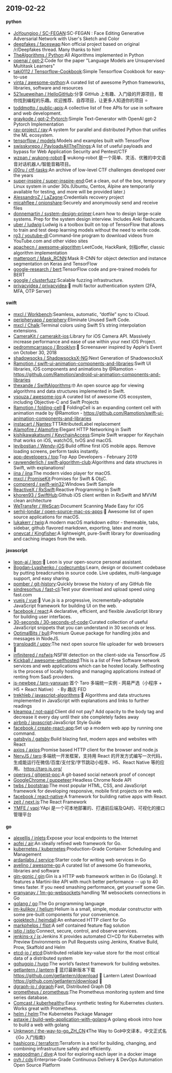 ## 2019-02-22

#### python
* [JoYoungjoo / SC-FEGAN](https://github.com/JoYoungjoo/SC-FEGAN):SC-FEGAN : Face Editing Generative Adversarial Network with User's Sketch and Color
* [deepfakes / faceswap](https://github.com/deepfakes/faceswap):Non official project based on original /r/Deepfakes thread. Many thanks to him!
* [TheAlgorithms / Python](https://github.com/TheAlgorithms/Python):All Algorithms implemented in Python
* [openai / gpt-2](https://github.com/openai/gpt-2):Code for the paper "Language Models are Unsupervised Multitask Learners"
* [taki0112 / Tensorflow-Cookbook](https://github.com/taki0112/Tensorflow-Cookbook):Simple Tensorflow Cookbook for easy-to-use
* [vinta / awesome-python](https://github.com/vinta/awesome-python):A curated list of awesome Python frameworks, libraries, software and resources
* [521xueweihan / HelloGitHub](https://github.com/521xueweihan/HelloGitHub):分享 GitHub 上有趣、入门级的开源项目，帮你找到编程的乐趣。欢迎推荐、自荐项目，让更多人知道你的项目
⭐️
* [toddmotto / public-apis](https://github.com/toddmotto/public-apis):A collective list of free APIs for use in software and web development.
* [graykode / gpt-2-Pytorch](https://github.com/graykode/gpt-2-Pytorch):Simple Text-Generator with OpenAI gpt-2 Pytorch Implementation
* [ray-project / ray](https://github.com/ray-project/ray):A system for parallel and distributed Python that unifies the ML ecosystem.
* [tensorflow / models](https://github.com/tensorflow/models):Models and examples built with TensorFlow
* [swisskyrepo / PayloadsAllTheThings](https://github.com/swisskyrepo/PayloadsAllTheThings):A list of useful payloads and bypass for Web Application Security and Pentest/CTF
* [wzpan / wukong-robot](https://github.com/wzpan/wukong-robot):🤖
wukong-robot 是一个简单、灵活、优雅的中文语音对话机器人/智能音箱项目。
* [j00ru / ctf-tasks](https://github.com/j00ru/ctf-tasks):An archive of low-level CTF challenges developed over the years
* [super-inspire / super-inspire-end](https://github.com/super-inspire/super-inspire-end):Get a clean, out of the box, temporary Linux system in under 30s.(Ubuntu, Centos, Alpine are temporarily available for testing, and more will be provided later.)
* [AlessandroZ / LaZagne](https://github.com/AlessandroZ/LaZagne):Credentials recovery project
* [micahflee / onionshare](https://github.com/micahflee/onionshare):Securely and anonymously send and receive files
* [donnemartin / system-design-primer](https://github.com/donnemartin/system-design-primer):Learn how to design large-scale systems. Prep for the system design interview. Includes Anki flashcards.
* [uber / ludwig](https://github.com/uber/ludwig):Ludwig is a toolbox built on top of TensorFlow that allows to train and test deep learning models without the need to write code.
* [rg3 / youtube-dl](https://github.com/rg3/youtube-dl):Command-line program to download videos from YouTube.com and other video sites
* [apachecn / awesome-algorithm](https://github.com/apachecn/awesome-algorithm):LeetCode, HackRank, 剑指offer, classic algorithm implementation
* [matterport / Mask_RCNN](https://github.com/matterport/Mask_RCNN):Mask R-CNN for object detection and instance segmentation on Keras and TensorFlow
* [google-research / bert](https://github.com/google-research/bert):TensorFlow code and pre-trained models for BERT
* [google / clusterfuzz](https://github.com/google/clusterfuzz):Scalable fuzzing infrastructure.
* [privacyidea / privacyidea](https://github.com/privacyidea/privacyidea):🔐
multi factor authentication system (2FA, MFA, OTP Server)

#### swift
* [mxcl / Workbench](https://github.com/mxcl/Workbench):Seamless, automatic, “dotfile” sync to iCloud.
* [peripheryapp / periphery](https://github.com/peripheryapp/periphery):Eliminate Unused Swift Code.
* [mxcl / Chalk](https://github.com/mxcl/Chalk):Terminal colors using Swift 5’s string interpolation extensions.
* [CameraKit / camerakit-ios](https://github.com/CameraKit/camerakit-ios):Library for iOS Camera API. Massively increase performance and ease of use within your next iOS Project.
* [pedrommcarrasco / Brooklyn](https://github.com/pedrommcarrasco/Brooklyn):🍎
Screensaver inspired by Apple's Event on October 30, 2018
* [shadowsocks / ShadowsocksX-NG](https://github.com/shadowsocks/ShadowsocksX-NG):Next Generation of ShadowsocksX
* [Ramotion / swift-ui-animation-components-and-libraries](https://github.com/Ramotion/swift-ui-animation-components-and-libraries):Swift UI libraries, iOS components and animations by @Ramotion - https://github.com/Ramotion/android-ui-animation-components-and-libraries
* [thexande / SwiftAlgorithms](https://github.com/thexande/SwiftAlgorithms):🤓
An open source app for viewing algorithms and data structures implemented in Swift.
* [vsouza / awesome-ios](https://github.com/vsouza/awesome-ios):A curated list of awesome iOS ecosystem, including Objective-C and Swift Projects
* [Ramotion / folding-cell](https://github.com/Ramotion/folding-cell):📃
FoldingCell is an expanding content cell with animation made by @Ramotion - https://github.com/Ramotion/swift-ui-animation-components-and-libraries
* [instacart / Nantes](https://github.com/instacart/Nantes):TTTAttributedLabel replacement
* [Alamofire / Alamofire](https://github.com/Alamofire/Alamofire):Elegant HTTP Networking in Swift
* [kishikawakatsumi / KeychainAccess](https://github.com/kishikawakatsumi/KeychainAccess):Simple Swift wrapper for Keychain that works on iOS, watchOS, tvOS and macOS.
* [levibostian / Wendy-iOS](https://github.com/levibostian/Wendy-iOS):Build offline first iOS mobile apps. Remove loading screens, perform tasks instantly.
* [app-developers / top](https://github.com/app-developers/top):Top App Developers - February 2019
* [raywenderlich / swift-algorithm-club](https://github.com/raywenderlich/swift-algorithm-club):Algorithms and data structures in Swift, with explanations!
* [iina / iina](https://github.com/iina/iina):The modern video player for macOS.
* [mxcl / PromiseKit](https://github.com/mxcl/PromiseKit):Promises for Swift & ObjC.
* [compnerd / swift-win32](https://github.com/compnerd/swift-win32):WIndows Swift Sample
* [ReactiveX / RxSwift](https://github.com/ReactiveX/RxSwift):Reactive Programming in Swift
* [khoren93 / SwiftHub](https://github.com/khoren93/SwiftHub):Github iOS client written in RxSwift and MVVM clean architecture
* [WeTransfer / WeScan](https://github.com/WeTransfer/WeScan):Document Scanning Made Easy for iOS
* [serhii-londar / open-source-mac-os-apps](https://github.com/serhii-londar/open-source-mac-os-apps):🚀
Awesome list of open source applications for macOS.
* [lukakerr / twig](https://github.com/lukakerr/twig):A modern macOS markdown editor - themeable, tabs, sidebar, github flavored markdown, exporting, latex and more
* [onevcat / Kingfisher](https://github.com/onevcat/Kingfisher):A lightweight, pure-Swift library for downloading and caching images from the web.

#### javascript
* [leon-ai / leon](https://github.com/leon-ai/leon):🧠 Leon is your open-source personal assistant.
* [Bogdan-Lyashenko / codecrumbs](https://github.com/Bogdan-Lyashenko/codecrumbs):Learn, design or document codebase by putting breadcrumbs in source code. Live updates, multi-language support, and easy sharing.
* [pomber / git-history](https://github.com/pomber/git-history):Quickly browse the history of any GitHub file
* [sindresorhus / fast-cli](https://github.com/sindresorhus/fast-cli):Test your download and upload speed using fast.com
* [vuejs / vue](https://github.com/vuejs/vue):🖖
Vue.js is a progressive, incrementally-adoptable JavaScript framework for building UI on the web.
* [facebook / react](https://github.com/facebook/react):A declarative, efficient, and flexible JavaScript library for building user interfaces.
* [30-seconds / 30-seconds-of-code](https://github.com/30-seconds/30-seconds-of-code):Curated collection of useful JavaScript snippets that you can understand in 30 seconds or less.
* [OptimalBits / bull](https://github.com/OptimalBits/bull):Premium Queue package for handling jobs and messages in NodeJS.
* [transloadit / uppy](https://github.com/transloadit/uppy):The next open source file uploader for web browsers
🐶
* [infinitered / nsfwjs](https://github.com/infinitered/nsfwjs):NSFW detection on the client-side via Tensorflow JS
* [Kickball / awesome-selfhosted](https://github.com/Kickball/awesome-selfhosted):This is a list of Free Software network services and web applications which can be hosted locally. Selfhosting is the process of locally hosting and managing applications instead of renting from SaaS providers.
* [js-newbee / taro-yanxuan](https://github.com/js-newbee/taro-yanxuan):首个 Taro 多端统一实例 - 网易严选（小程序 + H5 + React Native） - By 趣店 FED
* [trekhleb / javascript-algorithms](https://github.com/trekhleb/javascript-algorithms):📝
Algorithms and data structures implemented in JavaScript with explanations and links to further readings
* [kleampa / not-paid](https://github.com/kleampa/not-paid):Client did not pay? Add opacity to the body tag and decrease it every day until their site completely fades away
* [airbnb / javascript](https://github.com/airbnb/javascript):JavaScript Style Guide
* [facebook / create-react-app](https://github.com/facebook/create-react-app):Set up a modern web app by running one command.
* [gatsbyjs / gatsby](https://github.com/gatsbyjs/gatsby):Build blazing fast, modern apps and websites with React
* [axios / axios](https://github.com/axios/axios):Promise based HTTP client for the browser and node.js
* [NervJS / taro](https://github.com/NervJS/taro):多端统一开发框架，支持用 React 的开发方式编写一次代码，生成能运行在微信/百度/支付宝/字节跳动小程序、H5、React Native 等的应用。 https://taro.js.org/
* [opersys / gitgeist-poc](https://github.com/opersys/gitgeist-poc):A git-based social network proof of concept
* [GoogleChrome / puppeteer](https://github.com/GoogleChrome/puppeteer):Headless Chrome Node API
* [twbs / bootstrap](https://github.com/twbs/bootstrap):The most popular HTML, CSS, and JavaScript framework for developing responsive, mobile first projects on the web.
* [facebook / react-native](https://github.com/facebook/react-native):A framework for building native apps with React.
* [zeit / next.js](https://github.com/zeit/next.js):The React Framework
* [YMFE / yapi](https://github.com/YMFE/yapi):YApi 是一个可本地部署的、打通前后端及QA的、可视化的接口管理平台

#### go
* [alexellis / inlets](https://github.com/alexellis/inlets):Expose your local endpoints to the Internet
* [aofei / air](https://github.com/aofei/air):An ideally refined web framework for Go.
* [kubernetes / kubernetes](https://github.com/kubernetes/kubernetes):Production-Grade Container Scheduling and Management
* [ardanlabs / service](https://github.com/ardanlabs/service):Starter code for writing web services in Go
* [avelino / awesome-go](https://github.com/avelino/awesome-go):A curated list of awesome Go frameworks, libraries and software
* [gin-gonic / gin](https://github.com/gin-gonic/gin):Gin is a HTTP web framework written in Go (Golang). It features a Martini-like API with much better performance -- up to 40 times faster. If you need smashing performance, get yourself some Gin.
* [eranyanay / 1m-go-websockets](https://github.com/eranyanay/1m-go-websockets):handling 1M websockets connections in Go
* [golang / go](https://github.com/golang/go):The Go programming language
* [im-kulikov / helium](https://github.com/im-kulikov/helium):Helium is a small, simple, modular constructor with some pre-built components for your convenience.
* [gojektech / heimdall](https://github.com/gojektech/heimdall):An enhanced HTTP client for Go
* [markphelps / flipt](https://github.com/markphelps/flipt):A self contained feature flag solution
* [istio / istio](https://github.com/istio/istio):Connect, secure, control, and observe services.
* [jenkins-x / jx](https://github.com/jenkins-x/jx):Jenkins X provides automated CI+CD for Kubernetes with Preview Environments on Pull Requests using Jenkins, Knative Build, Prow, Skaffold and Helm
* [etcd-io / etcd](https://github.com/etcd-io/etcd):Distributed reliable key-value store for the most critical data of a distributed system
* [gohugoio / hugo](https://github.com/gohugoio/hugo):The world’s fastest framework for building websites.
* [getlantern / lantern](https://github.com/getlantern/lantern):🔴
蓝灯最新版本下载 https://github.com/getlantern/download
🔴
Lantern Latest Download https://github.com/getlantern/download
🔴
* [dgraph-io / dgraph](https://github.com/dgraph-io/dgraph):Fast, Distributed Graph DB
* [prometheus / prometheus](https://github.com/prometheus/prometheus):The Prometheus monitoring system and time series database.
* [Comcast / kuberhealthy](https://github.com/Comcast/kuberhealthy):Easy synthetic testing for Kubernetes clusters. Works great with Prometheus.
* [helm / helm](https://github.com/helm/helm):The Kubernetes Package Manager
* [astaxie / build-web-application-with-golang](https://github.com/astaxie/build-web-application-with-golang):A golang ebook intro how to build a web with golang
* [Unknwon / the-way-to-go_ZH_CN](https://github.com/Unknwon/the-way-to-go_ZH_CN):《The Way to Go》中文译本，中文正式名《Go 入门指南》
* [hashicorp / terraform](https://github.com/hashicorp/terraform):Terraform is a tool for building, changing, and combining infrastructure safely and efficiently.
* [wagoodman / dive](https://github.com/wagoodman/dive):A tool for exploring each layer in a docker image
* [ovh / cds](https://github.com/ovh/cds):Enterprise-Grade Continuous Delivery & DevOps Automation Open Source Platform
